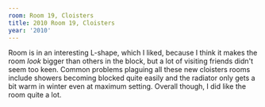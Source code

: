 ```yaml
---
room: Room 19, Cloisters
title: 2010 Room 19, Cloisters
year: '2010'
---
```


Room is in an interesting L-shape, which I liked, because I think it makes the room *look* bigger than others in the block, but a lot of visiting friends didn't seem too keen. Common problems plaguing all these new cloisters rooms include showers becoming blocked quite easily and the radiator only gets a bit warm in winter even at maximum setting. Overall though, I did like the room quite a lot.